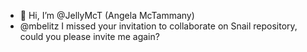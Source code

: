 - 👋 Hi, I’m @JellyMcT (Angela McTammany)
- @mbelitz I missed your invitation to collaborate on Snail repository, could you please invite me again? 

<!---
JellyMcT/JellyMcT is a ✨ special ✨ repository because its `README.md` (this file) appears on your GitHub profile.
You can click the Preview link to take a look at your changes.
--->
